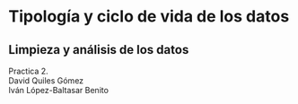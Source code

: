 # Tipología y ciclo de vida de los datos
## Limpieza y análisis de los datos
Practica 2.  
David Quiles Gómez  
Iván López-Baltasar Benito
